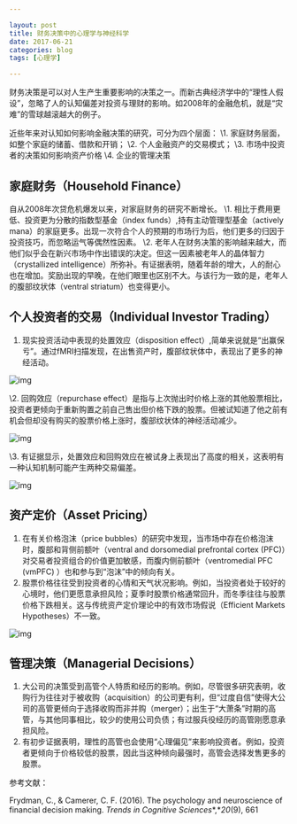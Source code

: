 ```yaml
---

layout: post
title: 财务决策中的心理学与神经科学
date: 2017-06-21
categories: blog
tags: [心理学]

---
```


财务决策是可以对人生产生重要影响的决策之一。而新古典经济学中的“理性人假设”，忽略了人的认知偏差对投资与理财的影响。如2008年的金融危机，就是“灾难”的雪球越滚越大的例子。

近些年来对认知如何影响金融决策的研究，可分为四个层面： 
\1. 家庭财务层面， 如整个家庭的储蓄、借款和开销； 
\2. 个人金融资产的交易模式； 
\3. 市场中投资者的决策如何影响资产价格 
\4. 企业的管理决策

## 家庭财务（Household Finance）

自从2008年次贷危机爆发以来，对家庭财务的研究不断增长。 
\1. 相比于费用更低、投资更为分散的指数型基金（index funds）,持有主动管理型基金（actively mana）的家庭更多。出现一次符合个人的预期的市场行为后，他们更多的归因于投资技巧，而忽略运气等偶然性因素。 
\2. 老年人在财务决策的影响越来越大，而他们似乎会在新兴市场中作出错误的决定。但这一因素被老年人的晶体智力（crystallized intelligence）所弥补。有证据表明，随着年龄的增大，人的耐心也在增加。奖励出现的早晚，在他们眼里也区别不大。与该行为一致的是，老年人的腹部纹状体（ventral striatum）也变得更小。

## 个人投资者的交易（Individual Investor Trading）

1. 现实投资活动中表现的处置效应（disposition effect）,简单来说就是“出赢保亏”。通过fMRI扫描发现，在出售资产时，腹部纹状体中，表现出了更多的神经活动。

![img](https://wx4.sinaimg.cn/large/8c33e5c1gy1fft3kq8779j20ed0ahjst.jpg)

\2. 回购效应（repurchase effect）是指与上次抛出时价格上涨的其他股票相比，投资者更倾向于重新购置之前自己售出但价格下跌的股票。但被试知道了他之前有机会但却没有购买的股票价格上涨时，腹部纹状体的神经活动减少。 

![img](https://wx2.sinaimg.cn/large/8c33e5c1gy1fft3l8rl2dj20j1087tbx.jpg)

\3. 有证据显示，处置效应和回购效应在被试身上表现出了高度的相关，这表明有一种认知机制可能产生两种交易偏差。  

![img](https://wx1.sinaimg.cn/large/8c33e5c1gy1fft3lsk7bgj20ew09n3zh.jpg)

## 资产定价（Asset Pricing）

1. 在有关价格泡沫（price bubbles）的研究中发现，当市场中存在价格泡沫时，腹部和背侧前额叶（ventral and dorsomedial prefrontal cortex (PFC)）对交易者投资组合的价值更加敏感，而腹内侧前额叶（ventromedial PFC (vmPFC) ）也和参与到“泡沫”中的倾向有关。
2. 股票价格往往受到投资者的心情和天气状况影响。例如，当投资者处于较好的心境时，他们更愿意承担风险；夏季时股票价格通常回升，而冬季往往与股票价格下跌相关。这与传统资产定价理论中的有效市场假说（Efficient Markets Hypotheses）不一致。

![img](https://wx2.sinaimg.cn/large/8c33e5c1gy1fft3mok9nxj20tf0vhk1f.jpg)

## 管理决策（Managerial Decisions）

1. 大公司的决策受到高管个人特质和经历的影响。例如，尽管很多研究表明，收购行为往往对于被收购（acquisition）的公司更有利，但“过度自信”使得大公司的高管更倾向于选择收购而非并购（merger）；出生于“大萧条”时期的高管，与其他同事相比，较少的使用公司负债；有过服兵役经历的高管刚愿意承担风险。
2. 有初步证据表明，理性的高管也会使用“心理偏见”来影响投资者。例如，投资者更倾向于价格较低的股票，因此当这种倾向最强时，高管会选择发售更多的股票。

参考文献：

Frydman, C., & Camerer, C. F. (2016). The psychology and neuroscience of financial decision making. *Trends in Cognitive Sciences**,**20*(9), 661
